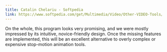 ```yaml
---
title: Catalin Chelariu - Softpedia
link: https://www.softpedia.com/get/Multimedia/Video/Other-VIDEO-Tools/Boats-Animator.shtml
---
```


On the whole, this program looks very promising, and we were mostly impressed by its intuitive, novice-friendly design. Once the missing features are implemented, this will be an excellent alternative to overly complex or expensive stop-motion animation tools.
